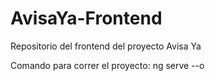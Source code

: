 # AvisaYa-Frontend
Repositorio del frontend del proyecto Avisa Ya

Comando para correr el proyecto: ng serve --o

